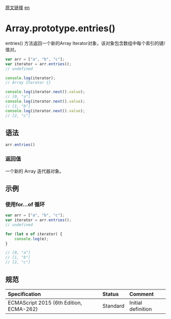 <a href="https://developer.mozilla.org/zh-CN/docs/Web/JavaScript/Reference/Global_Objects/Array/entries" target="_blank">原文链接</a>
<a href="https://developer.mozilla.org/en-US/docs/Web/JavaScript/Reference/Global_Objects/Array/entries" target="_blank">en</a>

# Array.prototype.entries()

entries() 方法返回一个新的Array Iterator对象，该对象包含数组中每个索引的键/值对。

```javascript
var arr = ["a", "b", "c"];
var iterator = arr.entries();
// undefined

console.log(iterator);
// Array Iterator {}

console.log(iterator.next().value);
// [0, "a"]
console.log(iterator.next().value);
// [1, "b"]
console.log(iterator.next().value);
// [2, "c"]
```

## 语法

```javascript
arr.entries()
```

### 返回值
一个新的 Array 迭代器对象。

## 示例

### 使用for…of 循环

```javascript
var arr = ["a", "b", "c"];
var iterator = arr.entries();
// undefined

for (let e of iterator) {
    console.log(e);
}

// [0, "a"]
// [1, "b"]
// [2, "c"]
```

## 规范

| Specification                           | Status   | Comment            |
|:----------------------------------------|:---------|:-------------------|
| ECMAScript 2015 (6th Edition, ECMA-262) | Standard | Initial definition |